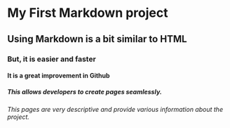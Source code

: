 # My First Markdown project
## Using Markdown is a bit similar to HTML 
### But, it is easier and faster
#### It is a great improvement in Github
##### This allows developers to create pages seamlessly.
###### This pages are very descriptive and provide various information about the project.
